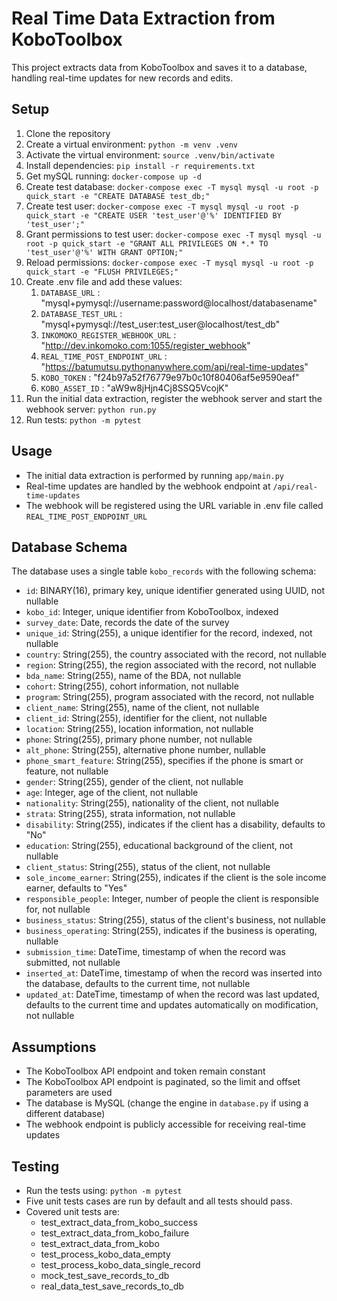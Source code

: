 # Real Time Data Extraction from KoboToolbox

This project extracts data from KoboToolbox and saves it to a database, handling real-time updates for new records and edits.

## Setup

1. Clone the repository
2. Create a virtual environment: `python -m venv .venv`
3. Activate the virtual environment: `source .venv/bin/activate`
4. Install dependencies: `pip install -r requirements.txt`
5. Get mySQL running: `docker-compose up -d`
6. Create test database: `docker-compose exec -T mysql mysql -u root -p quick_start -e "CREATE DATABASE test_db;"`
7. Create test user: `docker-compose exec -T mysql mysql -u root -p quick_start -e "CREATE USER 'test_user'@'%' IDENTIFIED BY 'test_user';"`
8. Grant permissions to test user: `docker-compose exec -T mysql mysql -u root -p quick_start -e "GRANT ALL PRIVILEGES ON *.* TO 'test_user'@'%' WITH GRANT OPTION;"`
9. Reload permissions: `docker-compose exec -T mysql mysql -u root -p quick_start -e "FLUSH PRIVILEGES;"`
10. Create .env file and add these values:
    1. `DATABASE_URL` : "mysql+pymysql://username:password@localhost/databasename"
    2. `DATABASE_TEST_URL` : "mysql+pymysql://test_user:test_user@localhost/test_db"
    3. `INKOMOKO_REGISTER_WEBHOOK_URL` : "http://dev.inkomoko.com:1055/register_webhook"
    4. `REAL_TIME_POST_ENDPOINT_URL` : "https://batumutsu.pythonanywhere.com/api/real-time-updates"
    5. `KOBO_TOKEN` : "f24b97a52f76779e97b0c10f80406af5e9590eaf"
    6. `KOBO_ASSET_ID` : "aW9w8jHjn4Cj8SSQ5VcojK"
11. Run the initial data extraction, register the webhook server and start the webhook server: `python run.py`
12. Run tests: `python -m pytest`

## Usage

- The initial data extraction is performed by running `app/main.py`
- Real-time updates are handled by the webhook endpoint at `/api/real-time-updates`
- The webhook will be registered using the URL variable in .env file called `REAL_TIME_POST_ENDPOINT_URL`

## Database Schema

The database uses a single table `kobo_records` with the following schema:

- `id`: BINARY(16), primary key, unique identifier generated using UUID, not nullable
- `kobo_id`: Integer, unique identifier from KoboToolbox, indexed
- `survey_date`: Date, records the date of the survey
- `unique_id`: String(255), a unique identifier for the record, indexed, not nullable
- `country`: String(255), the country associated with the record, not nullable
- `region`: String(255), the region associated with the record, not nullable
- `bda_name`: String(255), name of the BDA, not nullable
- `cohort`: String(255), cohort information, not nullable
- `program`: String(255), program associated with the record, not nullable
- `client_name`: String(255), name of the client, not nullable
- `client_id`: String(255), identifier for the client, not nullable
- `location`: String(255), location information, not nullable
- `phone`: String(255), primary phone number, not nullable
- `alt_phone`: String(255), alternative phone number, nullable
- `phone_smart_feature`: String(255), specifies if the phone is smart or feature, not nullable
- `gender`: String(255), gender of the client, not nullable
- `age`: Integer, age of the client, not nullable
- `nationality`: String(255), nationality of the client, not nullable
- `strata`: String(255), strata information, not nullable
- `disability`: String(255), indicates if the client has a disability, defaults to "No"
- `education`: String(255), educational background of the client, not nullable
- `client_status`: String(255), status of the client, not nullable
- `sole_income_earner`: String(255), indicates if the client is the sole income earner, defaults to "Yes"
- `responsible_people`: Integer, number of people the client is responsible for, not nullable
- `business_status`: String(255), status of the client's business, not nullable
- `business_operating`: String(255), indicates if the business is operating, nullable
- `submission_time`: DateTime, timestamp of when the record was submitted, not nullable
- `inserted_at`: DateTime, timestamp of when the record was inserted into the database, defaults to the current time, not nullable
- `updated_at`: DateTime, timestamp of when the record was last updated, defaults to the current time and updates automatically on modification, not nullable

## Assumptions

- The KoboToolbox API endpoint and token remain constant
- The KoboToolbox API endpoint is paginated, so the limit and offset parameters are used
- The database is MySQL (change the engine in `database.py` if using a different database)
- The webhook endpoint is publicly accessible for receiving real-time updates

## Testing

- Run the tests using: `python -m pytest`
- Five unit tests cases are run by default and all tests should pass.
- Covered unit tests are:
  - test_extract_data_from_kobo_success
  - test_extract_data_from_kobo_failure
  - test_extract_data_from_kobo
  - test_process_kobo_data_empty
  - test_process_kobo_data_single_record
  - mock_test_save_records_to_db
  - real_data_test_save_records_to_db
